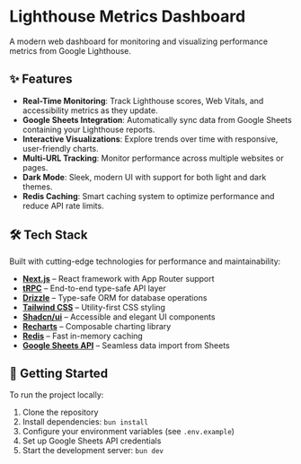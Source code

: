 # Lighthouse Metrics Dashboard

A modern web dashboard for monitoring and visualizing performance metrics from Google Lighthouse.

## ✨ Features

* **Real-Time Monitoring**: Track Lighthouse scores, Web Vitals, and accessibility metrics as they update.
* **Google Sheets Integration**: Automatically sync data from Google Sheets containing your Lighthouse reports.
* **Interactive Visualizations**: Explore trends over time with responsive, user-friendly charts.
* **Multi-URL Tracking**: Monitor performance across multiple websites or pages.
* **Dark Mode**: Sleek, modern UI with support for both light and dark themes.
* **Redis Caching**: Smart caching system to optimize performance and reduce API rate limits.

## 🛠 Tech Stack

Built with cutting-edge technologies for performance and maintainability:

* [**Next.js**](https://nextjs.org) – React framework with App Router support
* [**tRPC**](https://trpc.io) – End-to-end type-safe API layer
* [**Drizzle**](https://orm.drizzle.team) – Type-safe ORM for database operations
* [**Tailwind CSS**](https://tailwindcss.com) – Utility-first CSS styling
* [**Shadcn/ui**](https://ui.shadcn.com) – Accessible and elegant UI components
* [**Recharts**](https://recharts.org) – Composable charting library
* [**Redis**](https://redis.io) – Fast in-memory caching
* [**Google Sheets API**](https://developers.google.com/sheets/api) – Seamless data import from Sheets

## 🚀 Getting Started

To run the project locally:

1. Clone the repository
2. Install dependencies: `bun install`
3. Configure your environment variables (see `.env.example`)
4. Set up Google Sheets API credentials
5. Start the development server: `bun dev`